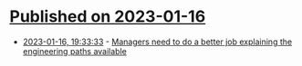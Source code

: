 # [Published on 2023-01-16](index.md)

* [2023-01-16, 19:33:33](https://lobste.rs/s/xuqa2b/managers_need_do_better_job_explaining) - [Managers need to do a better job explaining the engineering paths available](https://des.wtf/post/1-12-23-engineering-paths.html)
